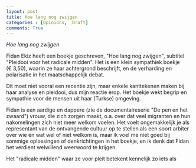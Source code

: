 ```yaml
---
layout: post
title: Hoe lang nog zwijgen
categories : [Opinions, _Draft]
comments: True
---
```


*Hoe lang nog zwijgen* 

Fidan Ekiz heeft een boekje geschreven, "Hoe lang nog zwijgen", subtitel "Pleidooi voor het radicale midden". Het is een klein sympathiek boekje (&euro;&nbsp;3,50), waarin ze haar achtergrond beschrijft, en de verharding en polarisatie in het maatschappelijk debat.

Dit moet niet vooral een recentie zijn, maar enkele kanttekenen maken bij haar analyse en pleidooi, dus mijn reactie erop. Het boekje wekt begrip en sympathie voor de mensen uit haar (Turkse) omgeving.

Fidan is een aardige en dappere (zie de documentaireserie "De pen en het zwaard") vrouw, die zich zorgen maakt, o.a. over dat veel migranten en hun nakomelingen zich niet meer welkom voelen. Het voelt ongemakkelijk je als representant van de ontvangende cultuur op te stellen als een soort arbiter over wie en wat wel of niet welkom is, maar ik voel me niet goed bij sommige oplossingen of denkrichtingen in het boekje, en ik denk dat Fidan het verdient welwillend weerwoord te krijgen. 

Het "radicale midden" waar ze voor pleit betekent kennelijk zo iets als 

